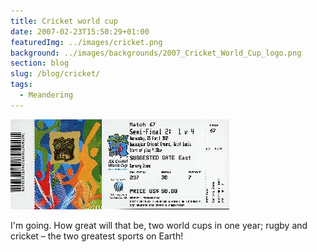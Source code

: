 ```yaml
---
title: Cricket world cup
date: 2007-02-23T15:50:29+01:00
featuredImg: ../images/cricket.png
background: ../images/backgrounds/2007_Cricket_World_Cup_logo.png
section: blog
slug: /blog/cricket/
tags:
  - Meandering
---
```

![World cup ticket for St Lucia](../images/2008/08/img036.jpg)

I'm going. How great will that be, two world cups in one year; rugby and cricket &#8211; the two greatest sports on Earth!
